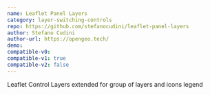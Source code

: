 ```yaml
---
name: Leaflet Panel Layers
category: layer-switching-controls
repo: https://github.com/stefanocudini/leaflet-panel-layers
author: Stefano Cudini
author-url: https://opengeo.tech/
demo: 
compatible-v0:
compatible-v1: true
compatible-v2: false
---
```


Leaflet Control Layers extended for group of layers and icons legend
